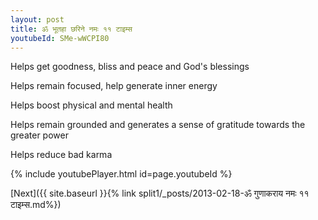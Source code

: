 ```yaml
---
layout: post
title: ॐ भूतहा छरिने नमः ११ टाइम्स
youtubeId: SMe-wWCPI80
---
```

 
 
Helps get goodness, bliss and peace and God's blessings
 
Helps remain focused, help generate inner energy 
 
Helps boost physical and mental health 
 
Helps remain grounded and generates a sense of gratitude towards the greater power 
 
Helps reduce bad karma
 
 
 
 


{% include youtubePlayer.html id=page.youtubeId %}
 
[Next]({{ site.baseurl }}{% link  split1/_posts/2013-02-18-ॐ गुणाकराय नमः ११ टाइम्स.md%})
 
